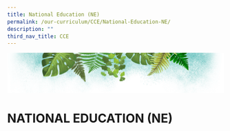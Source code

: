 ```yaml
---
title: National Education (NE)
permalink: /our-curriculum/CCE/National-Education-NE/
description: ""
third_nav_title: CCE
---
```

![](/images/Banner.png)

# NATIONAL EDUCATION (NE)